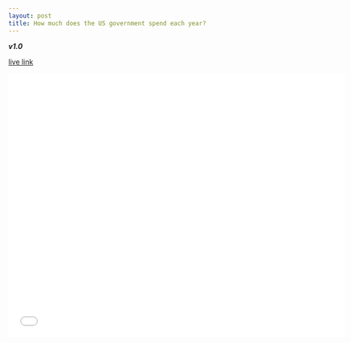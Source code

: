 ```yaml
---
layout: post
title: How much does the US government spend each year?
---
```


**_v1.0_**

[live link](https://fred.stlouisfed.org/series/W019RCQ027SBEA#0)

<iframe src="//fred.stlouisfed.org/graph/graph-landing.php?g=eWRX&width=670&height=475" scrolling="no" frameborder="0" style="overflow:hidden; width:670px; height:525px;" allowTransparency="true"></iframe>
